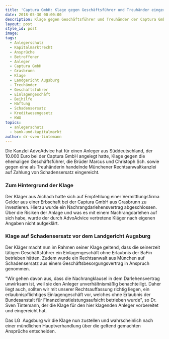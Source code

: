 ```yaml
---
title: 'Captura GmbH: Klage gegen Geschäftsführer und Treuhänder eingereicht'
date: 2018-05-30 00:00:00
description: Klage gegen Geschäftsführer und Treuhänder der Captura GmbH eingereicht
layout: post
style_id: post
image:
tags:
  - Anlegerschutz
  - Kapitalmarktrecht
  - Ansprüche
  - Betroffener
  - Anleger
  - Captura GmbH
  - Grasbrunn
  - Klage
  - Landgericht Augsburg
  - Treuhänder
  - Geschäftsführer
  - Einlagengeschäft
  - Beihilfe
  - Haftung
  - Schadensersatz
  - Kreditwesengesetz
  - KWG
topics:
  - anlegerschutz
  - bank-und-kapitalmarkt
author: dr-sven-tintemann
---
```


Die Kanzlei AdvoAdvice hat für einen Anleger aus Süddeutschland, der 10.000 Euro bei der Captura GmbH angelegt hatte, Klage gegen die ehemaligen Geschäftsführer, die Brüder Marcus und Christoph Sch. sowie gegen eine als Treuhänderin handelnde Münchener Rechtsanwaltkanzlei auf Zahlung von Schadensersatz eingereicht.

### Zum Hintergrund der Klage

Der Kläger aus Aichach hatte sich auf Empfehlung einer Vermittlungsfirma Gelder aus einer Erbschaft bei der Captura GmbH aus Grasbrunn zu investieren. Hierzu wurde ein Nachrangdarlehensvertrag abgeschlossen. Über die Risiken der Anlage und was es mit einem Nachrangdarlehen auf sich habe, wurde der durch AdvoAdvice vertretene Kläger nach eigenen Angaben nicht aufgeklärt.

### Klage auf Schadensersatz vor dem Landgericht Augsburg

Der Kläger macht nun im Rahmen seiner Klage geltend, dass die seinerzeit tätigen Geschäftsführer ein Einlagengeschäft ohne Erlaubnis der BaFin betrieben hätten. Zudem wurde ein Rechtsanwalt aus München auf Schadensersatz aus einem Geschäftsbesorgungsvertrag in Anspruch genommen.

"Wir gehen davon aus, dass die Nachrangklausel in dem Darlehensvertrag unwirksam ist, weil sie den Anleger unverhältnismäßig benachteiligt. Daher liegt auch, sollten wir mit unserer Rechtsauffassung richtig liegen, ein erlaubnispflichtiges Einlagengeschäft vor, welches ohne Erlaubnis der Bundesanstalt für Finanzdienstleistungsaufsicht betrieben wurde", so Dr. Sven Tintemann, der die Klage für den hier klagenden Anleger vorbereitet und eingereicht hat.

Das LG  Augsburg wir die Klage nun zustellen und wahrscheinlich nach einer mündlichen Hauptverhandlung über die geltend gemachten Ansprüche entscheiden.